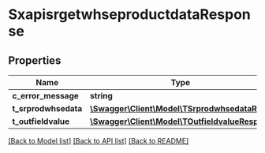# SxapisrgetwhseproductdataResponse

## Properties
Name | Type | Description | Notes
------------ | ------------- | ------------- | -------------
**c_error_message** | **string** |  | [optional] 
**t_srprodwhsedata** | [**\Swagger\Client\Model\TSrprodwhsedataResp**](TSrprodwhsedataResp.md) |  | [optional] 
**t_outfieldvalue** | [**\Swagger\Client\Model\TOutfieldvalueResp**](TOutfieldvalueResp.md) |  | [optional] 

[[Back to Model list]](../README.md#documentation-for-models) [[Back to API list]](../README.md#documentation-for-api-endpoints) [[Back to README]](../README.md)


